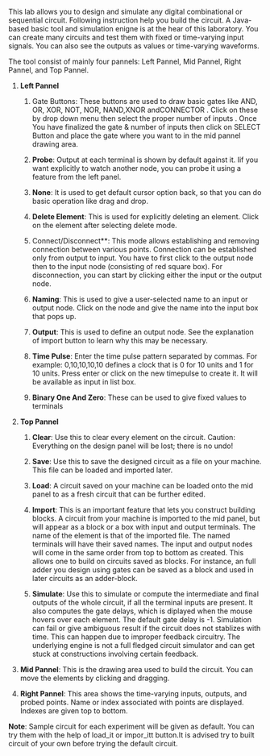 This lab allows you to design and simulate any digital combinational or sequential circuit. Following instruction help you build the circuit. A Java-based basic tool and simulation enigne is at the hear of this laboratory. You can create many circuits and test them with fixed or time-varying input signals. You can also see the outputs as values or time-varying waveforms.

The tool consist of mainly four pannels: Left Pannel, Mid Pannel, Right Pannel, and Top Pannel.

1. **Left Pannel**

   1. Gate Buttons: These buttons are used to draw basic gates like AND, OR, XOR, NOT, NOR, NAND,XNOR andCONNECTOR . Click on these by drop down menu then select the proper number of inputs . Once You have finalized the gate & number of inputs then click on SELECT Button and place the gate where you want to in the mid pannel drawing area.

   2. **Probe**: Output at each terminal is shown by default against it. Iif you want explicitly to watch another node, you can probe it using a feature from the left panel.

   3. **None**: It is used to get default cursor option back, so that you can do basic operation like drag and drop.

   4. **Delete Element**: This is used for explicitly deleting an element. Click on the element after selecting delete mode.

   5. Connect/Disconnect**: This mode allows establishing and removing connection between various points. Connection can be established only from output to input. You have to first click to the output node then to the input node (consisting of red square box). For disconnection, you can start by clicking either the input or the output node.

   6. **Naming**: This is used to give a user-selected name to an input or output node. Click on the node and give the name into the input box that pops up.

   7. **Output**: This is used to define an output node. See the explanation of import button to learn why this may be necessary.

   8. **Time Pulse**: Enter the time pulse pattern separated by commas. For example: 0,10,10,10,10 defines a clock that is 0 for 10 units and 1 for 10 units. Press enter or click on the new timepulse to create it. It will be available as input in list box.

   9. **Binary One And Zero**: These can be used to give fixed values to terminals

2. **Top Pannel**

   1. **Clear**: Use this to clear every element on the circuit. Caution: Everything on the design panel will be lost; there is no undo!

   2. **Save**: Use this to save the designed circuit as a file on your machine. This file can be loaded and imported later.

   3. **Load**: A circuit saved on your machine can be loaded onto the mid panel to as a fresh circuit that can be further edited.

   4. **Import**: This is an important feature that lets you construct building blocks. A circuit from your machine is imported to the mid panel, but will appear as a block or a box with input and output terminals. The name of the element is that of the imported file. The named terminals will have their saved names. The input and output nodes will come in the same order from top to bottom as created. This allows one to build on circuits saved as blocks. For instance, an full adder you design using gates can be saved as a block and used in later circuits as an adder-block.

    5. **Simulate**: Use this to simulate or compute the intermediate and final outputs of the whole circuit, if all the terminal inputs are present. It also computes the gate delays, which is diplayed when the mouse hovers over each element. The default gate delay is -1. Simulation can fail or give ambiguous result if the circuit does not stablizes with time. This can happen due to improper feedback circuitry. The underlying engine is not a full fledged circuit simulator and can get stuck at constructions involving certain feedback.

2. **Mid Pannel**: This is the drawing area used to build the circuit. You can move the elements by clicking and dragging.

3. **Right Pannel**: This area shows the time-varying inputs, outputs, and probed points. Name or index associated with points are displayed. Indexes are given top to bottom.

**Note**: Sample circuit for each experiment will be given as default. You can try them with the help of load_it or impor_itt button.It is advised try to built circuit of your own before trying the default circuit.
